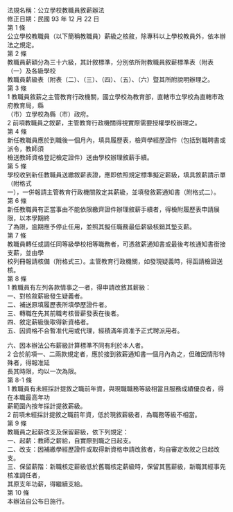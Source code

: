 法規名稱：公立學校教職員敘薪辦法  
修正日期：民國 93 年 12 月 22 日  
第 1 條  
公立學校教職員（以下簡稱教職員）薪級之核敘，除專科以上學校教員外，依本辦法之規定。  
第 2 條  
教職員薪額分為三十六級，其計敘標準，分別依所附教職員敘薪標準表（附表（一）及各級學校  
教職員薪級表（附表（二）、（三）、（四）、（五）、（六）暨其所附說明辦理之。  
第 3 條  
1 教職員敘薪之主管教育行政機關，國立學校為教育部，直轄市立學校為直轄市政府教育局，縣  
（市）立學校為縣（市）政府。  
2 前項教職員之敘薪，主管教育行政機關得視實際需要授權學校辦理之。  
第 4 條  
新任教職員應於到職後一個月內，填具履歷表，檢齊學經歷證件（包括到職聘書或派令，教師須  
檢送教師資格登記檢定證件）送由學校辦理敘薪手續。  
第 5 條  
學校收到新任教職員送繳敘薪表證，應即依照規定標準擬定薪級，填具敘薪請示單（附格式  
一），一併報請主管教育行政機關敘定其薪級，並填發敘薪通知書（附格式二）。  
第 6 條  
新任教職員有正當事由不能依限繳齊證件辦理敘薪手續者，得檢附履歷表申請展限，以本學期終  
了為限，逾期應予停止任用，並照其擬任職務最低薪級核銷其墊支薪。  
第 7 條  
教職員轉任或調任同等級學校相等職務者，可憑敘薪通知書或最後考核通知書銜接支薪，並由學  
校列冊報請核備（附格式三）。主管教育行政機關，如發現疑義時，得函請檢證送核。  
第 8 條  
1 教職員有左列各款情事之一者，得申請改敘其薪級：  
一、對核敘薪級發生疑義者。  
二、補送原填履歷表所填學歷證件者。  
三、轉職在先其前職考核晉薪發表在後者。  
四、敘定薪級後取得新資格者。  
五、因資格不合暫准代用或代理，經積滿年資准予正式聘派用者。  


六、因本辦法公布薪級計算標準不同有利於本人者。  
2 合於前項一、二兩款規定者，應於接到敘薪通知書一個月內為之，但確因情形特殊者，得報准延  
長其時限，均以一次為限。  
第 8-1 條  
1 教職員有未經採計提敘之職前年資，與現職職務等級相當且服務成績優良者，得在本職最高年功  
薪範圍內按年採計提敘薪級。  
2 前項未經採計提敘之職前年資，低於現敘薪級者，為職務等級不相當。  
第 9 條  
教職員之起薪改支及保留薪級，依下列規定：  
一、起薪：教師之薪給，自實際到職之日起支。  
二、改支：因補繳學經歷證件或取得新資格申請改敘者，均自審定改敘之日起改支。  
三、保留薪階：新職核定薪級低於舊職核定薪級時，保留其舊薪級，新職其經事先核准調任者，  
其原支年功薪，得繼續支給。  
第 10 條  
本辦法自公布日施行。  


